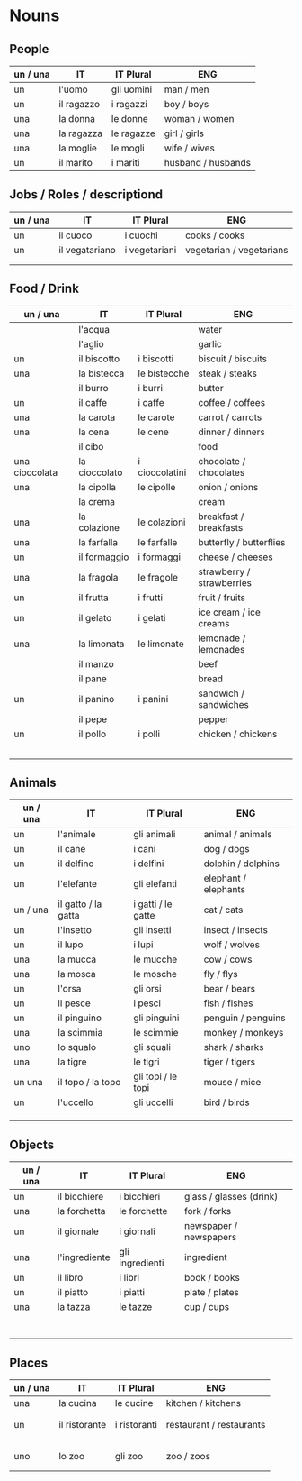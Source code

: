 # Nouns

## People
| un / una | IT | IT Plural | ENG |
| --- | --- | --- | --- |
| un | l'uomo | gli uomini | man / men |
| un | il ragazzo | i ragazzi | boy / boys |
| una | la donna | le donne | woman / women |
| una | la ragazza | le ragazze | girl / girls |
| una | la moglie | le mogli | wife / wives |
| un | il marito | i mariti | husband / husbands |

## Jobs / Roles / descriptiond
| un / una | IT | IT Plural | ENG |
| --- | --- | --- | --- |
| un | il cuoco | i cuochi | cooks / cooks |
| un | il vegatariano | i vegetariani | vegetarian / vegetarians |
|  |  |  |  |
|  |  |  |  |

## Food / Drink
| un / una | IT | IT Plural | ENG |
| --- | --- | --- | --- |
|  | l'acqua |  | water |
|  | l'aglio |  | garlic |
| un | il biscotto | i biscotti | biscuit / biscuits |
| una | la bistecca | le bistecche | steak / steaks |
|  | il burro | i burri | butter |
| un | il caffe | i caffe | coffee / coffees |
| una | la carota | le carote | carrot / carrots |
| una | la cena | le cene | dinner / dinners |
|  | il cibo |  | food |
| una cioccolata | la cioccolato | i cioccolatini | chocolate / chocolates |
| una | la cipolla | le cipolle | onion / onions |
|  | la crema |  | cream |
| una | la colazione | le colazioni | breakfast / breakfasts |
| una | la farfalla | le farfalle | butterfly / butterflies |
| un | il formaggio | i formaggi | cheese / cheeses |
| una | la fragola | le fragole | strawberry / strawberries |
| un | il frutta | i frutti | fruit / fruits |
| un | il gelato | i gelati | ice cream / ice creams |
| una | la limonata | le limonate | lemonade / lemonades |
|  | il manzo |  | beef |
|  | il pane |  | bread |
| un | il panino | i panini | sandwich / sandwiches |
|  | il pepe |  | pepper |
| un | il pollo | i polli | chicken / chickens |
|  |  |  |  |
|  |  |  |  |
|  |  |  |  |
|  |  |  |  |
|  |  |  |  |

## Animals
| un / una | IT | IT Plural | ENG |
|---|---|---|---|
| un | l'animale | gli animali | animal / animals |
| un | il cane | i cani | dog / dogs |
| un | il delfino | i delfini | dolphin / dolphins |
| un | l'elefante | gli elefanti | elephant / elephants |
| un / una | il gatto / la gatta | i gatti / le gatte | cat / cats |
| un | l'insetto | gli insetti | insect / insects |
| un | il lupo | i lupi | wolf / wolves |
| una | la mucca | le mucche | cow / cows |
| una | la mosca | le mosche | fly / flys |
| un | l'orsa | gli orsi | bear / bears |
| un | il pesce | i pesci | fish / fishes |
| un | il pinguino | gli pinguini | penguin / penguins |
| una | la scimmia | le scimmie | monkey / monkeys |
| uno | lo squalo | gli squali | shark / sharks |
| una | la tigre | le tigri | tiger / tigers |
| un una | il topo / la topo | gli topi / le topi | mouse / mice |
| un | l'uccello | gli uccelli | bird / birds |
|  |  |  |  |
|  |  |  |  |
|  |  |  |  |

## Objects
| un / una | IT | IT Plural | ENG |
| --- | --- | --- | --- |
| un | il bicchiere | i bicchieri | glass / glasses (drink) |
| una | la forchetta | le forchette | fork / forks |
| un | il giornale | i giornali | newspaper / newspapers |
| una | l'ingrediente | gli ingredienti | ingredient |
| un | il libro | i libri | book / books |
| un | il piatto | i piatti | plate / plates |
| una | la tazza | le tazze | cup / cups |
|  |  |  |  |
|  |  |  |  |
|  |  |  |  |
|  |  |  |  |
|  |  |  |  |
|  |  |  |  |
|  |  |  |  |

## Places
| un / una | IT | IT Plural | ENG |
| --- | --- | --- | --- |
| una | la cucina | le cucine | kitchen / kitchens |
|  |  |  |  |
|  |  |  |  |
| un | il ristorante | i ristoranti | restaurant / restaurants |
|  |  |  |  |
|  |  |  |  |
|  |  |  |  |
|  |  |  |  |
|  |  |  |  |
| uno | lo zoo | gli zoo | zoo / zoos |
|  |  |  |  |
|  |  |  |  |